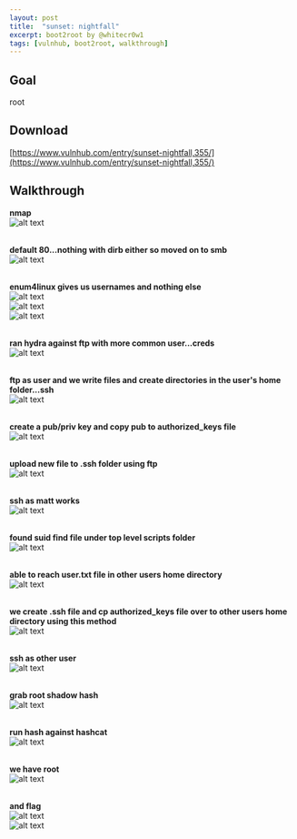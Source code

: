 ```yaml
---
layout: post
title:  "sunset: nightfall"
excerpt: boot2root by @whitecr0w1
tags: [vulnhub, boot2root, walkthrough]
---
```


## Goal #
root

## Download #
[https://www.vulnhub.com/entry/sunset-nightfall,355/](https://www.vulnhub.com/entry/sunset-nightfall,355/)

## Walkthrough #

**nmap**
<br>![alt text](../vulnhub/sunset_nightfall/nmap.png)
<br><br>

**default 80...nothing with dirb either so moved on to smb**
<br>![alt text](../vulnhub/sunset_nightfall/default80.png)
<br><br>

**enum4linux gives us usernames and nothing else**
<br>![alt text](../vulnhub/sunset_nightfall/e4l_1.png)
<br>![alt text](../vulnhub/sunset_nightfall/e4l_2.png)
<br>![alt text](../vulnhub/sunset_nightfall/e4l_3.png)
<br><br>

**ran hydra against ftp with more common user...creds**
<br>![alt text](../vulnhub/sunset_nightfall/hydra_ftp.png)
<br><br>

**ftp as user and we write files and create directories in the user's home folder...ssh**
<br>![alt text](../vulnhub/sunset_nightfall/ftp.png)
<br><br>

**create a pub/priv key and copy pub to authorized_keys file**
<br>![alt text](../vulnhub/sunset_nightfall/ssh_keygen.png)
<br><br>

**upload new file to .ssh folder using ftp**
<br>![alt text](../vulnhub/sunset_nightfall/up_authkeys.png)
<br><br>

**ssh as matt works**
<br>![alt text](../vulnhub/sunset_nightfall/ssh.png)
<br><br>

**found suid find file under top level scripts folder**
<br>![alt text](../vulnhub/sunset_nightfall/suid.png)
<br><br>

**able to reach user.txt file in other users home directory**
<br>![alt text](../vulnhub/sunset_nightfall/user.png)
<br><br>

**we create .ssh file and cp authorized_keys file over to other users home directory using this method**
<br>![alt text](../vulnhub/sunset_nightfall/find_cp.png)
<br><br>

**ssh as other user**
<br>![alt text](../vulnhub/sunset_nightfall/ssh_nightfall.png)
<br><br>

**grab root shadow hash**
<br>![alt text](../vulnhub/sunset_nightfall/sudo_shadow.png)
<br><br>

**run hash against hashcat**
<br>![alt text](../vulnhub/sunset_nightfall/hashcat.png)
<br><br>

**we have root**
<br>![alt text](../vulnhub/sunset_nightfall/root.png)
<br><br>

**and flag**
<br>![alt text](../vulnhub/sunset_nightfall/root_flag1.png)
<br>![alt text](../vulnhub/sunset_nightfall/root_flag2.png)
<br><br>